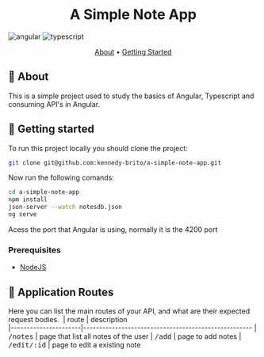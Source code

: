[ANGULAR__BADGE]: https://img.shields.io/badge/Angular-red?style=for-the-badge&logo=angular
[TYPESCRIPT__BADGE]: https://img.shields.io/badge/typescript-D4FAFF?style=for-the-badge&logo=typescript

<h1 align="center" >A Simple Note App </h1>

![angular][ANGULAR__BADGE]
![typescript][TYPESCRIPT__BADGE]

<p align="center">
 <a href="#about">About</a> • 
 <a href="#started">Getting Started</a>
</p>

<h2 id="started">📌 About</h2>

This is a simple project used to study the basics of Angular, Typescript and consuming API's in Angular.

<h2 id="started">🚀 Getting started</h2>
To run this project locally you should clone the project:

```bash
git clone git@github.com:kennedy-brito/a-simple-note-app.git
```

Now run the following comands:
```bash
cd a-simple-note-app
npm install
json-server --watch notesdb.json
ng serve
```

Acess the port that Angular is using, normally it is the 4200 port
<h3>Prerequisites</h3>

- [NodeJS](https://github.com/)

<h2 id="routes">📍 Application Routes</h2>

Here you can list the main routes of your API, and what are their expected request bodies.
​
| route               | description                                          
|----------------------|-----------------------------------------------------
| <kbd>/notes</kbd>     | page that list all notes of the user
| <kbd>/add</kbd>     | page to add notes
| <kbd>/edit/:id</kbd>     | page to edit a existing note

